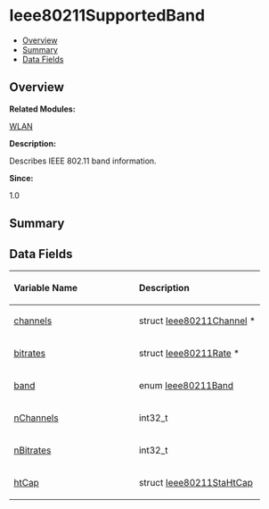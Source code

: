 # Ieee80211SupportedBand<a name="EN-US_TOPIC_0000001054598167"></a>

-   [Overview](#section14902251165632)
-   [Summary](#section1331534402165632)
-   [Data Fields](#pub-attribs)

## **Overview**<a name="section14902251165632"></a>

**Related Modules:**

[WLAN](wlan.md)

**Description:**

Describes IEEE 802.11 band information. 

**Since:**

1.0

## **Summary**<a name="section1331534402165632"></a>

## Data Fields<a name="pub-attribs"></a>

<a name="table2029321219165632"></a>
<table><thead align="left"><tr id="row1685373466165632"><th class="cellrowborder" valign="top" width="50%" id="mcps1.1.3.1.1"><p id="p1215593641165632"><a name="p1215593641165632"></a><a name="p1215593641165632"></a>Variable Name</p>
</th>
<th class="cellrowborder" valign="top" width="50%" id="mcps1.1.3.1.2"><p id="p1399659574165632"><a name="p1399659574165632"></a><a name="p1399659574165632"></a>Description</p>
</th>
</tr>
</thead>
<tbody><tr id="row1230532529165632"><td class="cellrowborder" valign="top" width="50%" headers="mcps1.1.3.1.1 "><p id="p2011382296165632"><a name="p2011382296165632"></a><a name="p2011382296165632"></a><a href="wlan.md#ga02df34a92ff5010c8b70ed8cdbd90fb1">channels</a></p>
</td>
<td class="cellrowborder" valign="top" width="50%" headers="mcps1.1.3.1.2 "><p id="p488125858165632"><a name="p488125858165632"></a><a name="p488125858165632"></a>struct <a href="ieee80211channel.md">Ieee80211Channel</a> * </p>
</td>
</tr>
<tr id="row1906466171165632"><td class="cellrowborder" valign="top" width="50%" headers="mcps1.1.3.1.1 "><p id="p425407049165632"><a name="p425407049165632"></a><a name="p425407049165632"></a><a href="wlan.md#ga4a0d4f26cbf81f839b25c2808e50856a">bitrates</a></p>
</td>
<td class="cellrowborder" valign="top" width="50%" headers="mcps1.1.3.1.2 "><p id="p815481848165632"><a name="p815481848165632"></a><a name="p815481848165632"></a>struct <a href="ieee80211rate.md">Ieee80211Rate</a> * </p>
</td>
</tr>
<tr id="row455502427165632"><td class="cellrowborder" valign="top" width="50%" headers="mcps1.1.3.1.1 "><p id="p1724822793165632"><a name="p1724822793165632"></a><a name="p1724822793165632"></a><a href="wlan.md#gabfd4562987e1c8b6daea0d10ca8c2751">band</a></p>
</td>
<td class="cellrowborder" valign="top" width="50%" headers="mcps1.1.3.1.2 "><p id="p1427082239165632"><a name="p1427082239165632"></a><a name="p1427082239165632"></a>enum <a href="wlan.md#ga9882f415202cf9acb0f4cdfbc456a88d">Ieee80211Band</a> </p>
</td>
</tr>
<tr id="row990774316165632"><td class="cellrowborder" valign="top" width="50%" headers="mcps1.1.3.1.1 "><p id="p2044385083165632"><a name="p2044385083165632"></a><a name="p2044385083165632"></a><a href="wlan.md#gaf075c96dac24e5b685d35481c78ecb01">nChannels</a></p>
</td>
<td class="cellrowborder" valign="top" width="50%" headers="mcps1.1.3.1.2 "><p id="p952621562165632"><a name="p952621562165632"></a><a name="p952621562165632"></a>int32_t </p>
</td>
</tr>
<tr id="row1369039504165632"><td class="cellrowborder" valign="top" width="50%" headers="mcps1.1.3.1.1 "><p id="p502241244165632"><a name="p502241244165632"></a><a name="p502241244165632"></a><a href="wlan.md#ga355299d64b9af1d889750bda9216734b">nBitrates</a></p>
</td>
<td class="cellrowborder" valign="top" width="50%" headers="mcps1.1.3.1.2 "><p id="p1997433903165632"><a name="p1997433903165632"></a><a name="p1997433903165632"></a>int32_t </p>
</td>
</tr>
<tr id="row1987838241165632"><td class="cellrowborder" valign="top" width="50%" headers="mcps1.1.3.1.1 "><p id="p370133514165632"><a name="p370133514165632"></a><a name="p370133514165632"></a><a href="wlan.md#gaf1a61194a3fdac2516e391534e5e15d6">htCap</a></p>
</td>
<td class="cellrowborder" valign="top" width="50%" headers="mcps1.1.3.1.2 "><p id="p1824362037165632"><a name="p1824362037165632"></a><a name="p1824362037165632"></a>struct <a href="ieee80211stahtcap.md">Ieee80211StaHtCap</a> </p>
</td>
</tr>
</tbody>
</table>

